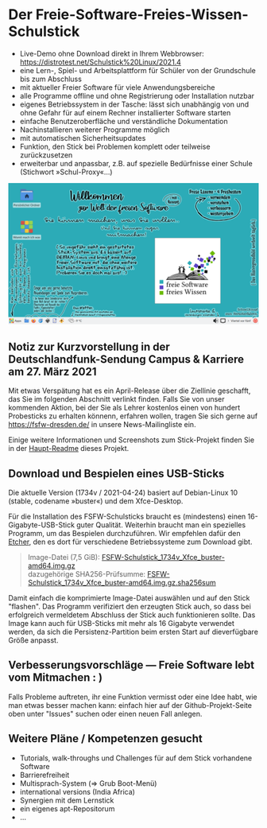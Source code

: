 # Der Freie-Software-Freies-Wissen-Schulstick

- Live-Demo ohne Download direkt in Ihrem Webbrowser: https://distrotest.net/Schulstick%20Linux/2021.4
- eine Lern-, Spiel- und Arbeitsplattform für Schüler von der Grundschule bis zum Abschluss
- mit aktueller Freier Software für viele Anwendungsbereiche
- alle Programme offline und ohne Registrierung oder Installation nutzbar
- eigenes Betriebssystem in der Tasche: lässt sich unabhängig von und ohne Gefahr für auf einem Rechner installierter Software starten
- einfache Benutzeroberfläche und verständliche Dokumentation
- Nachinstallieren weiterer Programme möglich
- mit automatischen Sicherheitsupdates
- Funktion, den Stick bei Problemen komplett oder teilweise zurückzusetzen
- erweiterbar und anpassbar, z.B. auf spezielle Bedürfnisse einer Schule (Stichwort »Schul-Proxy«…)

![Screenshot with Anmerkungen (2021-02-10)](../../doc/screenshot-Xfce-Desktop-2021-02-10.png "Screenshot 2021 Stick with Anmerkungen (2021-02-10)")

## Notiz zur Kurzvorstellung in der Deutschlandfunk-Sendung Campus & Karriere am 27. März 2021

Mit etwas Verspätung hat es ein April-Release über die Ziellinie geschafft, das Sie im folgenden Abschnitt verlinkt finden. Falls Sie von unser kommenden Aktion, bei der Sie als Lehrer kostenlos einen von hundert Probesticks zu erhalten könnenn, erfahren wollen, tragen Sie sich gerne auf https://fsfw-dresden.de/ in unsere News-Mailingliste ein.

Einige weitere Informationen und Screenshots zum Stick-Projekt finden Sie in der [Haupt-Readme](https://github.com/fsfw-dresden/usb-live-linux) dieses Projekt.

## Download und Bespielen eines USB-Sticks

Die aktuelle Version (1734v / 2021-04-24) basiert auf Debian-Linux 10 (stable, codename »buster«) und dem Xfce-Desktop.

Für die Installation des FSFW-Schulsticks braucht es (mindestens) einen 16-Gigabyte-USB-Stick guter Qualität. Weiterhin braucht man ein spezielles Programm, um das Bespielen durchzuführen. Wir empfehlen dafür den [Etcher](https://www.balena.io/etcher/), den es dort für verschiedene Betriebssysteme zum Download gibt.

> Image-Datei (7,5 GiB): [FSFW-Schulstick_1734v_Xfce_buster-amd64.img.gz](https://web.fsr.mw.tu-dresden.de/dateien/FSFW_Schulstick_2021/FSFW-Schulstick_1734v_Xfce_buster-amd64.img.gz)  
> dazugehörige SHA256-Prüfsumme: [FSFW-Schulstick_1734v_Xfce_buster-amd64.img.gz.sha256sum](https://web.fsr.mw.tu-dresden.de/dateien/FSFW_Schulstick_2021/FSFW-Schulstick_1734v_Xfce_buster-amd64.img.gz.sha256sum)

Damit einfach die komprimierte Image-Datei auswählen und auf den Stick "flashen". Das Programm verifiziert den erzeugten Stick auch, so dass bei erfolgreich vermeldetem Abschluss der Stick auch funktionieren sollte.
Das Image kann auch für USB-Sticks mit mehr als 16 Gigabyte verwendet werden, da sich die Persistenz-Partition beim ersten Start auf dieverfügbare Größe anpasst.

## Verbesserungsvorschläge — Freie Software lebt vom Mitmachen : )

Falls Probleme auftreten, ihr eine Funktion vermisst oder eine Idee habt, wie man etwas besser machen kann: einfach hier auf der Github-Projekt-Seite oben unter "Issues" suchen oder einen neuen Fall anlegen.

## Weitere Pläne / Kompetenzen gesucht

- Tutorials, walk-throughs und Challenges für auf dem Stick vorhandene Software
- Barrierefreiheit
- Multisprach-System (=> Grub Boot-Menü)
- international versions (India Africa)
- Synergien mit dem Lernstick
- ein eigenes apt-Repositorum
- …

